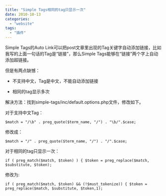 ```yaml
---
title: "Simple Tags相同的tag只显示一次"
date: 2010-10-13
categories: 
  - "website"
tags: 
  - "插件"
---
```


Simple Tags的Auto Link可以把post文章里出现的Tag关键字自动添加链接，比如我写的上面一句话的Tag是“链接”，那么Simple Tags能够在“链接”两个字上自动添加超链接。

但是有两点缺憾：

- 不支持中文，Tag是中文，不能自动添加链接

- 相同的tag显示多次

解决方法：找到simple-tags/inc/default.options.php文件，修改如下。

对于支持中文Tag：

```
$match = "/\b" . preg_quote($term_name, "/") . "\b/".$case; 
```

修改成：

```
$match = "/" . preg_quote($term_name, "/") . "/".$case; 
```

对于相同的tag只显示一次：

```
if ( preg_match($match, $token) ) { $token = preg_replace($match, $substitute, $token); 
```

修改为:

```
if ( preg_match($match, $token) && (!$must_tokenize)) { $token = preg_replace($match, $substitute, $token,1); 
```
